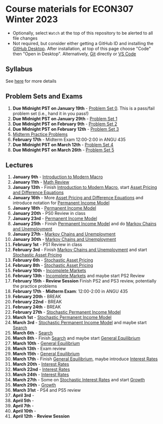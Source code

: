 # Course materials for ECON307 Winter 2023
- Optionally, select `Watch` at the top of this repository to be alerted to all file changes
- Not required, but consider either getting a GitHub ID and installing the [GitHub Desktop](https://desktop.github.com/).  After installation, at top of this page choose "Code" then "Open in Desktop".  Alternatively, [Git](https://git-scm.com/downloads) directly or [VS Code](https://docs.microsoft.com/en-us/azure/developer/javascript/how-to/with-visual-studio-code/clone-github-repository?tabs=create-repo-command-palette%2Cinitialize-repo-activity-bar%2Ccreate-branch-command-palette%2Ccommit-changes-command-palette%2Cpush-command-palette)

## Syllabus
See [here](syllabus.md) for more details

## Problem Sets and Exams

1. **Due Midnight PST on January 19th** - [Problem Set 0](/problem_sets/problem_set_0.pdf). This is a pass/fail problem set (i.e., hand it in you pass!)
2. **Due Midnight PST on January 29th** - [Problem Set 1](/problem_sets/problem_set_1.pdf)
3. **Due Midnight PST on February 9th** - [Problem Set 2](/problem_sets/problem_set_2.pdf)
4. **Due Midnight PST on February 12th** - [Problem Set 3](/problem_sets/problem_set_3.pdf)
4. [Midterm Practice Problems](/problem_sets/midterm_practice_problems.pdf)
5. **February 17th** - Midterm Exam 12:00-2:00 in ANGU 435
6. **Due Midnight PST on March 12th** - [Problem Set 4](/problem_sets/problem_set_4.pdf)
7. **Due Midnight PST on March 26th** - [Problem Set 5](/problem_sets/problem_set_5.pdf)

## Lectures
1. **January 9th** - [Introduction to Modern Macro](/lecture_notes/intro_to_modern_macro.pdf)
2. **January 11th** - [Math Review](/lecture_notes/math_review.pdf)
3. **January 13th** - Finish [Introduction to Modern Macro](/lecture_notes/intro_to_modern_macro.pdf), start [Asset Pricing and Difference Equations](/lecture_notes/asset_pricing_difference_equations.pdf)
4. **January 16th** - More [Asset Pricing and Difference Equations](/lecture_notes/asset_pricing_difference_equations.pdf) and introduce notation for [Permanent Income Model](/lecture_notes/permanent_income.pdf)
5. **January 18th** -  [Permanent Income Model](/lecture_notes/permanent_income.pdf)
6. **January 20th** - PS0 Review in class
7. **January 23rd** - [Permanent Income Model](/lecture_notes/permanent_income.pdf)
8. **January 25th** - Finish [Permanent Income Model](/lecture_notes/permanent_income.pdf) and do [Markov Chains and Unemployment](/lecture_notes/markov_chains_unemployment.pdf)
9. **January 27th** - [Markov Chains and Unemployment](/lecture_notes/markov_chains_unemployment.pdf)
10. **January 30th** - [Markov Chains and Unemployment](/lecture_notes/markov_chains_unemployment.pdf)
11. **February 1st** - PS1 Review in class
12. **February 3rd** - Finish [Markov Chains and Unemployment](/lecture_notes/markov_chains_unemployment.pdf)  and start [Stochastic Asset Pricing](/lecture_notes/stochastic_asset_pricing.pdf)
13. **February 6th** - [Stochastic Asset Pricing](/lecture_notes/stochastic_asset_pricing.pdf)
14. **February 8th** - [Stochastic Asset Pricing](/lecture_notes/stochastic_asset_pricing.pdf)
15. **February 10th** - [Incomplete Markets](/lecture_notes/no_borrowing_dynamic_programming.pdf)
16. **February 13th** - [Incomplete Markets](/lecture_notes/no_borrowing_dynamic_programming.pdf) and maybe start PS2 Review
17. **February 15th** - **Review Session** Finish PS2 and PS3 review, potentially the practice problems
18. **February 17th** - **Midterm Exam**: 12:00-2:00 in ANGU 435
19. **February 20th** - BREAK
20. **February 22nd** - BREAK
21. **February 24th** - BREAK
22. **February 27th** - [Stochastic Permanent Income Model](/lecture_notes/stochastic_permanent_income.pdf)
23. **March 1st** - [Stochastic Permanent Income Model](/lecture_notes/stochastic_permanent_income.pdf)
24. **March 3rd** - [Stochastic Permanent Income Model](/lecture_notes/stochastic_permanent_income.pdf) and maybe start [Search](/lecture_notes/search.pdf)
25. **March 6th** - [Search](/lecture_notes/search.pdf)
26. **March 8th** - Finish [Search](/lecture_notes/search.pdf) and maybe start [General Equilibrium](/lecture_notes/general_equilibrium.pdf)
27. **March 10th** - [General Equilibrium](/lecture_notes/general_equilibrium.pdf)
28. **March 13th** - Exam review
29. **March 15th** - [General Equilibrium](/lecture_notes/general_equilibrium.pdf)
30. **March 17th** - Finish [General Equilibrium](/lecture_notes/general_equilibrium.pdf), maybe introduce [Interest Rates](/lecture_notes/interest_rates.pdf)
31. **March 20th** - [Interest Rates](/lecture_notes/interest_rates.pdf)
32. **March 22nd** - [Interest Rates](/lecture_notes/interest_rates.pdf)
33. **March 24th** - [Interest Rates](/lecture_notes/interest_rates.pdf)
34. **March 27th** - Some on [Stochastic Interest Rates](/lecture_notes/stochastic_interest_rates.pdf) and start [Growth](/lecture_notes/growth.pdf)
35. **March 29th** - [Growth](/lecture_notes/growth.pdf)
36. **March 31st** - PS4 and PS5 review
37. **April 3rd** -
38. **April 5th** -
39. **April 7th** -
40. **April 10th** -
41. **April 12th** - **Review Session**

<!--

[Interest Rates](/lecture_notes/interest_rates.pdf)
32. **March 23rd** - [Interest Rates](/lecture_notes/interest_rates.pdf)
33. **March 25th** -  [Interest Rates](/lecture_notes/interest_rates.pdf)
34. **March 28th** - PS5 Review in class
35. **March 30th** - [Growth](/lecture_notes/growth.pdf)
36. **April 1st** -  [Growth](/lecture_notes/growth.pdf)
37. **April 4th** -  [Growth](/lecture_notes/growth.pdf) and [Growth and Fiscal Policy](/lecture_notes/growth_fiscal_policy.pdf)
38. **April 6th** -  [Growth and Fiscal Policy](/lecture_notes/growth_fiscal_policy.pdf)
39. **April 8th** - [Growth and Fiscal Policy](/lecture_notes/growth_fiscal_policy.pdf) and partial review of PS6
-->